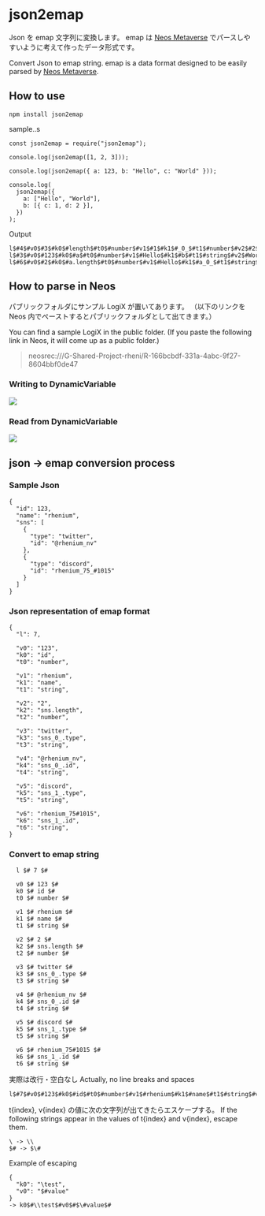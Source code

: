 # json2emap

Json を emap 文字列に変換します。
emap は [Neos Metaverse](https://neos.com/) でパースしやすいように考えて作ったデータ形式です。

Convert Json to emap string.
emap is a data format designed to be easily parsed by [Neos Metaverse](https://neos.com/).

## How to use

```
npm install json2emap
```

sample..s

```
const json2emap = require("json2emap");

console.log(json2emap([1, 2, 3]));

console.log(json2emap({ a: 123, b: "Hello", c: "World" }));

console.log(
  json2emap({
    a: ["Hello", "World"],
    b: [{ c: 1, d: 2 }],
  })
);
```

Output

```
l$#4$#v0$#3$#k0$#length$#t0$#number$#v1$#1$#k1$#_0_$#t1$#number$#v2$#2$#k2$#_1_$#t2$#number$#v3$#3$#k3$#_2_$#t3$#number$#
l$#3$#v0$#123$#k0$#a$#t0$#number$#v1$#Hello$#k1$#b$#t1$#string$#v2$#World$#k2$#c$#t2$#string$#
l$#6$#v0$#2$#k0$#a.length$#t0$#number$#v1$#Hello$#k1$#a_0_$#t1$#string$#v2$#World$#k2$#a_1_$#t2$#string$#v3$#1$#k3$#b.length$#t3$#number$#v4$#1$#k4$#b_0_.c$#t4$#number$#v5$#2$#k5$#b_0_.d$#t5$#number$#
```

## How to parse in Neos

パブリックフォルダにサンプル LogiX が置いてあります。
（以下のリンクを Neos 内でペーストするとパブリックフォルダとして出てきます。）

You can find a sample LogiX in the public folder.
(If you paste the following link in Neos, it will come up as a public folder.)

> neosrec:///G-Shared-Project-rheni/R-166bcbdf-331a-4abc-9f27-8604bbf0de47

### Writing to DynamicVariable

![](https://user-images.githubusercontent.com/71165146/154020472-0fe7b6f9-b11b-4a4e-969d-84f5943b1747.jpg)

### Read from DynamicVariable

![](https://user-images.githubusercontent.com/71165146/154020790-ff6c175a-3e4c-4525-8807-57138b891b13.jpg)

## json -> emap conversion process

### Sample Json

```
{
  "id": 123,
  "name": "rhenium",
  "sns": [
    {
      "type": "twitter",
      "id": "@rhenium_nv"
    },
    {
      "type": "discord",
      "id": "rhenium_75_#1015"
    }
  ]
}
```

### Json representation of emap format

```
{
  "l": 7,

  "v0": "123",
  "k0": "id",
  "t0": "number",

  "v1": "rhenium",
  "k1": "name",
  "t1": "string",

  "v2": "2",
  "k2": "sns.length",
  "t2": "number",

  "v3": "twitter",
  "k3": "sns_0_.type",
  "t3": "string",

  "v4": "@rhenium_nv",
  "k4": "sns_0_.id",
  "t4": "string",

  "v5": "discord",
  "k5": "sns_1_.type",
  "t5": "string",

  "v6": "rhenium_75#1015",
  "k6": "sns_1_.id",
  "t6": "string",
}
```

### Convert to emap string

```
  l $# 7 $#

  v0 $# 123 $#
  k0 $# id $#
  t0 $# number $#

  v1 $# rhenium $#
  k1 $# name $#
  t1 $# string $#

  v2 $# 2 $#
  k2 $# sns.length $#
  t2 $# number $#

  v3 $# twitter $#
  k3 $# sns_0_.type $#
  t3 $# string $#

  v4 $# @rhenium_nv $#
  k4 $# sns_0_.id $#
  t4 $# string $#

  v5 $# discord $#
  k5 $# sns_1_.type $#
  t5 $# string $#

  v6 $# rhenium_75#1015 $#
  k6 $# sns_1_.id $#
  t6 $# string $#
```

実際は改行・空白なし
Actually, no line breaks and spaces

```
l$#7$#v0$#123$#k0$#id$#t0$#number$#v1$#rhenium$#k1$#name$#t1$#string$#v2$#2$#k2$#sns.length$#t2$#number$#v3$#twitter$#k3$#sns_0_.type$#t3$#string$#v4$#@rhenium_nv$#k4$#sns_0_.id$#t4$#string$#v5$#discord$#k5$#sns_1_.type$#t5$#string$#v6$#rhenium_75#1015$#k6$#sns_1_.id$#t6$#string$#
```

t{index}, v{index} の値に次の文字列が出てきたらエスケープする。
If the following strings appear in the values of t{index} and v{index}, escape them.

```
\ -> \\
$# -> $\#
```

Example of escaping

```
{
  "k0": "\test",
  "v0": "$#value"
}
-> k0$#\\test$#v0$#$\#value$#
```
